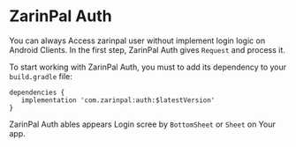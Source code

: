 # ZarinPal Auth

You can always Access zarinpal user without implement login logic on Android Clients.
In the first step, ZarinPal Auth gives `Request` and process it.


To start working with ZarinPal Auth, you must to add its dependency to your `build.gradle` file:
```
dependencies {
   implementation 'com.zarinpal:auth:$latestVersion'
}
```
ZarinPal Auth ables appears Login scree by `BottomSheet` or `Sheet` on Your app.